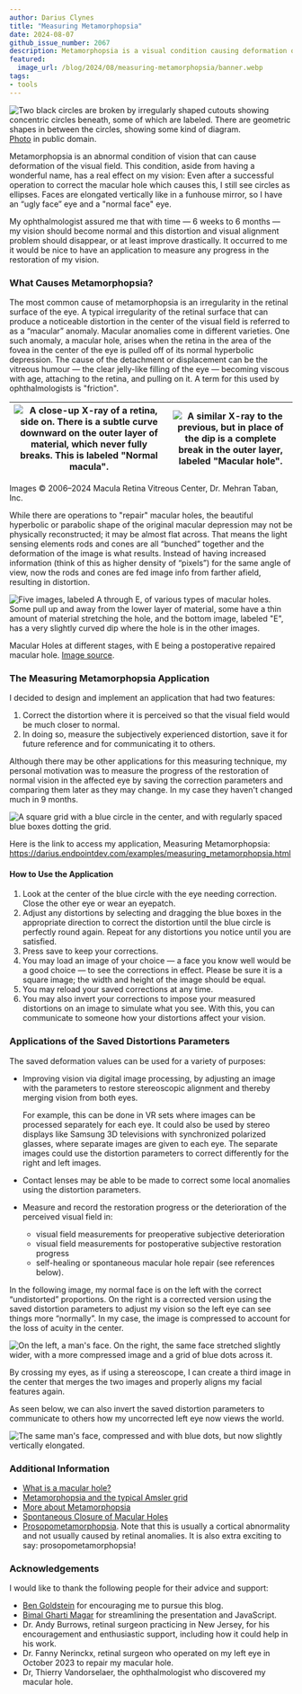 ```yaml
---
author: Darius Clynes
title: "Measuring Metamorphopsia"
date: 2024-08-07
github_issue_number: 2067
description: Metamorphopsia is a visual condition causing deformation of the visual field. I created an app to measure my progress while healing from it.
featured:
  image_url: /blog/2024/08/measuring-metamorphopsia/banner.webp
tags:
- tools
---
```


![Two black circles are broken by irregularly shaped cutouts showing concentric circles beneath, some of which are labeled. There are geometric shapes in between the circles, showing some kind of diagram.](/blog/2024/08/measuring-metamorphopsia/banner.webp)<br>
[Photo](https://www.flickr.com/photos/internetarchivebookimages/14770211305) in public domain.

Metamorphopsia is an abnormal condition of vision that can cause deformation of the visual field. This condition, aside from having a wonderful name, has a real effect on my vision: Even after a successful operation to correct the macular hole which causes this, I still see circles as ellipses. Faces are elongated vertically like in a funhouse mirror, so I have an “ugly face” eye and a "normal face" eye.

My ophthalmologist assured me that with time — 6 weeks to 6 months — my vision should become normal and this distortion and visual alignment problem should disappear, or at least improve drastically. It occurred to me it would be nice to have an application to measure any progress in the restoration of my vision.

### What Causes Metamorphopsia?

The most common cause of metamorphopsia is an irregularity in the retinal surface of the eye. A typical irregularity of the retinal surface that can produce a noticeable distortion in the center of the visual field is referred to as a “macular” anomaly. Macular anomalies come in different varieties. One such anomaly, a macular hole, arises when the retina in the area of the fovea in the center of the eye is pulled off of its normal hyperbolic depression. The cause of the detachment or displacement can be the vitreous humour — the clear jelly-like filling of the eye — becoming viscous with age, attaching to the retina, and pulling on it. A term for this used by ophthalmologists is "friction".

| ![A close-up X-ray of a retina, side on. There is a subtle curve downward on the outer layer of material, which never fully breaks. This is labeled "Normal macula".](/blog/2024/08/measuring-metamorphopsia/normal-macula.webp) | ![A similar X-ray to the previous, but in place of the dip is a complete break in the outer layer, labeled "Macular hole".](/blog/2024/08/measuring-metamorphopsia/macular-hole.webp) |
| ------------------------------------------------------------- | ------------------------------------------------------------ |

Images © 2006–2024 Macula Retina Vitreous Center, Dr. Mehran Taban, Inc.

While there are operations to "repair" macular holes, the beautiful hyperbolic or parabolic shape of the original macular depression may not be physically reconstructed; it may be almost flat across. That means the light sensing elements rods and cones are all “bunched” together and the deformation of the image is what results. Instead of having increased information (think of this as higher density of “pixels”) for the same angle of view, now the rods and cones are fed image info from farther afield, resulting in distortion.

![Five images, labeled A through E, of various types of macular holes. Some pull up and away from the lower layer of material, some have a thin amount of material stretching the hole, and the bottom image, labeled "E", has a very slightly curved dip where the hole is in the other images.](/blog/2024/08/measuring-metamorphopsia/macular-holes-different-stages.webp)

Macular Holes at different stages, with E being a postoperative repaired macular hole. [Image source](https://www.reviewofophthalmology.com/article/revisiting-macular-holes).

### The Measuring Metamorphopsia Application

I decided to design and implement an application that had two features:

1. Correct the distortion where it is perceived so that the visual field would be much closer to normal.
2. In doing so, measure the subjectively experienced distortion, save it for future reference and for communicating it to others.

Although there may be other applications for this measuring technique, my personal motivation was to measure the progress of the restoration of normal vision in the affected eye by saving the correction parameters and comparing them later as they may change. In my case they haven't changed much in 9 months.

![A square grid with a blue circle in the center, and with regularly spaced blue boxes dotting the grid.](/blog/2024/08/measuring-metamorphopsia/empty-grid.webp)

Here is the link to access my application, Measuring Metamorphopsia: https://darius.endpointdev.com/examples/measuring_metamorphopsia.html

#### How to Use the Application

1. Look at the center of the blue circle with the eye needing correction. Close the other eye or wear an eyepatch.
2. Adjust any distortions by selecting and dragging the blue boxes in the appropriate direction to correct the distortion until the blue circle is perfectly round again. Repeat for any distortions you notice until you are satisfied.
3. Press save to keep your corrections.
4. You may load an image of your choice — a face you know well would be a good choice — to see the corrections in effect. Please be sure it is a square image; the width and height of the image should be equal.
5. You may reload your saved corrections at any time.
6. You may also invert your corrections to impose your measured distortions on an image to simulate what you see. With this, you can communicate to someone how your distortions affect your vision.

### Applications of the Saved Distortions Parameters

The saved deformation values can be used for a variety of purposes:

* Improving vision via digital image processing, by adjusting an image with the parameters to restore stereoscopic alignment and thereby merging vision from both eyes.

    For example, this can be done in VR sets where images can be processed separately for each eye. It could also be used by stereo displays like Samsung 3D televisions with synchronized polarized glasses, where separate images are given to each eye. The separate images could use the distortion parameters to correct differently for the right and left images.

* Contact lenses may be able to be made to correct some local anomalies using the distortion parameters.
* Measure and record the restoration progress or the deterioration of the perceived visual field in:

    * visual field measurements for preoperative subjective deterioration
    * visual field measurements for postoperative subjective restoration progress
    * self-healing or spontaneous macular hole repair (see references below).

In the following image, my normal face is on the left with the correct “undistorted” proportions. On the right is a corrected version using the saved distortion parameters to adjust my vision so the left eye can see things more “normally”. In my case, the image is compressed to account for the loss of acuity in the center.

![On the left, a man's face. On the right, the same face stretched slightly wider, with a more compressed image and a grid of blue dots across it.](/blog/2024/08/measuring-metamorphopsia/face-with-and-without-grid.webp)

By crossing my eyes, as if using a stereoscope, I can create a third image in the center that merges the two images and properly aligns my facial features again.

As seen below, we can also invert the saved distortion parameters to communicate to others how my uncorrected left eye now views the world.

![The same man's face, compressed and with blue dots, but now slightly vertically elongated.](/blog/2024/08/measuring-metamorphopsia/distorted-face-on-grid.webp)

### Additional Information

* [What is a macular hole?](https://macularetinavitreouscenter.com/macular-hole/)
* [Metamorphopsia and the typical Amsler grid](https://www.garciadeoteyza.es/en/metamorphopsia-test-amsler-grid)
* [More about Metamorphopsia](https://www.scottpautlermd.com/metamorphopsia-visual-distortion/)
* [Spontaneous Closure of Macular Holes](https://www.researchgate.net/figure/Spontaneous-closure-of-macular-holes-in-four-patients-A-Development-and-closure-of-a_fig1_336829530)
* <a href="https://www.thelancet.com/article/S0140-6736(24)00136-3/abstract">Prosopometamorphopsia</a>. Note that this is usually a cortical abnormality and not usually caused by retinal anomalies. It is also extra exciting to say: prosopometamorphopsia!

### Acknowledgements

I would like to thank the following people for their advice and support:

* [Ben Goldstein](/team/benjamin-goldstein/) for encouraging me to pursue this blog.
* [Bimal Gharti Magar](/team/bimal-gharti-magar/) for streamlining the presentation and JavaScript.
* Dr. Andy Burrows, retinal surgeon practicing in New Jersey, for his encouragement and enthusiastic support, including how it could help in his work.
* Dr. Fanny Nerinckx, retinal surgeon who operated on my left eye in October 2023 to repair my macular hole.
* Dr, Thierry Vandorselaer, the ophthalmologist who discovered my macular hole.
